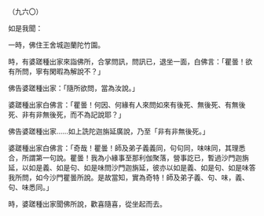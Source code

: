 （九六〇）

如是我聞：

一時，佛住王舍城迦蘭陀竹園。

時，有婆蹉種出家來詣佛所，合掌問訊，問訊已，退坐一面，白佛言：「瞿曇！欲有所問，寧有閑暇為解說不？」

佛告婆蹉種出家：「隨所欲問，當為汝說。」

婆蹉種出家白佛言：「瞿曇！何因、何緣有人來問如來有後死、無後死、有無後死、非有非無後死，而不為記說耶？」

佛告婆蹉種出家……如上詵陀迦旃延廣說，乃至「非有非無後死。」

婆蹉種出家白佛言：「奇哉！瞿曇！師及弟子義義同，句句同，味味同，其理悉合，所謂第一句說。瞿曇！我為小緣事至那利伽聚落，營事訖已，暫過沙門迦旃延，以如是義、如是句、如是味問沙門迦旃延，彼亦以如是義、如是句、如是味答我所問，如今沙門瞿曇所說。是故當知，實為奇特！師及弟子義、句、味，義、句、味悉同。」

時，婆蹉種出家聞佛所說，歡喜隨喜，從坐起而去。






